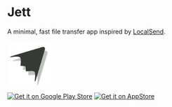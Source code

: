 # Jett

A minimal, fast file transfer app inspired by [LocalSend](https://github.com/localsend/localsend).

<img src="jett.png" alt="Jett Logo" width="100"/>

[<img src="https://img.shields.io/badge/App_Store-0D96F6?style=for-the-badge&logo=app-store&logoColor=white" alt="Get it on Google Play Store">](https://play.google.com/store/apps/details?id=com.sangamshrestha.jett)
[<img src="https://img.shields.io/badge/Google_Play-414141?style=for-the-badge&logo=google-play&logoColor=white" alt="Get it on AppStore">](https://apps.apple.com/us/app/jett-file-transfer/id6753203602)
